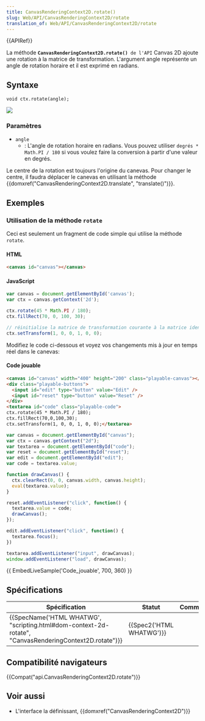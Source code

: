 ```yaml
---
title: CanvasRenderingContext2D.rotate()
slug: Web/API/CanvasRenderingContext2D/rotate
translation_of: Web/API/CanvasRenderingContext2D/rotate
---
```

{{APIRef}}

La méthode **`CanvasRenderingContext2D.rotate()`**` de l'API` Canvas 2D ajoute une rotation à la matrice de transformation. L'argument angle représente un angle de rotation horaire et il est exprimé en radians.

## Syntaxe

    void ctx.rotate(angle);

![](canvas_grid_rotate.png)

### Paramètres

- `angle`
  - : L'angle de rotation horaire en radians. Vous pouvez utiliser `degrés * Math.PI / 180` si vous voulez faire la conversion à partir d'une valeur en degrés.

Le centre de la rotation est toujours l'origine du canevas. Pour changer le centre, il faudra déplacer le canevas en utilisant la méthode {{domxref("CanvasRenderingContext2D.translate", "translate()")}}.

## Exemples

### Utilisation de la méthode `rotate`

Ceci est seulement un fragment de code simple qui utilise la méthode `rotate`.

#### HTML

```html
<canvas id="canvas"></canvas>
```

#### JavaScript

```js
var canvas = document.getElementById('canvas');
var ctx = canvas.getContext('2d');

ctx.rotate(45 * Math.PI / 180);
ctx.fillRect(70, 0, 100, 30);

// réinitialise la matrice de transformation courante à la matrice identité
ctx.setTransform(1, 0, 0, 1, 0, 0);
```

Modifiez le code ci-dessous et voyez vos changements mis à jour en temps réel dans le canevas:

#### Code jouable

```html hidden
<canvas id="canvas" width="400" height="200" class="playable-canvas"></canvas>
<div class="playable-buttons">
  <input id="edit" type="button" value="Edit" />
  <input id="reset" type="button" value="Reset" />
</div>
<textarea id="code" class="playable-code">
ctx.rotate(45 * Math.PI / 180);
ctx.fillRect(70,0,100,30);
ctx.setTransform(1, 0, 0, 1, 0, 0);</textarea>
```

```js hidden
var canvas = document.getElementById("canvas");
var ctx = canvas.getContext("2d");
var textarea = document.getElementById("code");
var reset = document.getElementById("reset");
var edit = document.getElementById("edit");
var code = textarea.value;

function drawCanvas() {
  ctx.clearRect(0, 0, canvas.width, canvas.height);
  eval(textarea.value);
}

reset.addEventListener("click", function() {
  textarea.value = code;
  drawCanvas();
});

edit.addEventListener("click", function() {
  textarea.focus();
})

textarea.addEventListener("input", drawCanvas);
window.addEventListener("load", drawCanvas);
```

{{ EmbedLiveSample('Code_jouable', 700, 360) }}

## Spécifications

| Spécification                                                                                                                            | Statut                           | Commentaire |
| ---------------------------------------------------------------------------------------------------------------------------------------- | -------------------------------- | ----------- |
| {{SpecName('HTML WHATWG', "scripting.html#dom-context-2d-rotate", "CanvasRenderingContext2D.rotate")}} | {{Spec2('HTML WHATWG')}} |             |

## Compatibilité navigateurs

{{Compat("api.CanvasRenderingContext2D.rotate")}}

## Voir aussi

- L'interface la définissant, {{domxref("CanvasRenderingContext2D")}}
